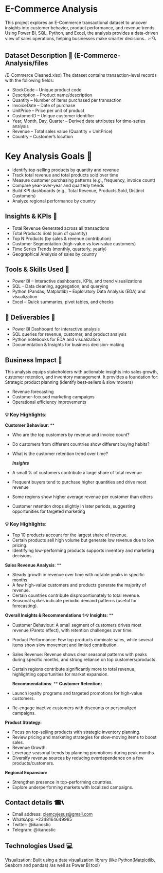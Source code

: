 # E-Commerce Analysis

This project explores an E-Commerce transactional dataset to uncover insights into customer behavior, product performance, and revenue trends. Using Power BI, SQL, Python, and Excel, the analysis provides a data-driven view of sales operations, helping businesses make smarter decisions.. 📈🔍


## Dataset Description 🚀 (E-Commerce-Analysis/files
/E-Commerce Cleaned.xlsx) 
The dataset contains transaction-level records with the following fields:
- StockCode – Unique product code
- Description – Product name/description
- Quantity – Number of items purchased per transaction
- InvoiceDate – Date of purchase
- UnitPrice – Price per unit of product
- CustomerID – Unique customer identifier
- Year, Month, Day, Quarter – Derived date attributes for time-series analysis
- Revenue – Total sales value (Quantity × UnitPrice)
- Country – Customer’s location


# Key Analysis Goals 🚀 
- Identify top-selling products by quantity and revenue
- Track total revenue and total products sold over time
- Measure customer purchasing patterns (e.g., frequency, invoice count)
- Compare year-over-year and quarterly trends
- Build KPI dashboards (e.g., Total Revenue, Products Sold, Distinct Customers)
- Analyze regional performance by country


## Insights & KPIs 🚀 
- Total Revenue Generated across all transactions
- Total Products Sold (sum of quantity)
- Top N Products (by sales & revenue contribution)
- Customer Segmentation (high-value vs low-value customers)
- Time Series Trends (monthly, quarterly, yearly)
- Geographical Analysis of sales by country


## Tools & Skills Used 🚀 
- Power BI – Interactive dashboards, KPIs, and trend visualizations
- SQL – Data cleaning, aggregation, and querying
- Python (Pandas, Matplotlib) – Exploratory Data Analysis (EDA) and visualization
- Excel – Quick summaries, pivot tables, and checks


## 🔷 Deliverables 🚀 
- Power BI Dashboard for interactive analysis
- SQL queries for revenue, customer, and product analysis
- Python notebooks for EDA and visualization
- Documentation & Insights for business decision-making


## Business Impact 🚀 
This analysis equips stakeholders with actionable insights into sales growth, customer retention, and inventory management. It provides a foundation for:
Strategic product planning (identify best-sellers & slow movers)
- Revenue forecasting
- Customer-focused marketing campaigns
- Operational efficiency improvements
  

### 💡 Key Highlights:
**Customer Behaviour**: **
- Who are the top customers by revenue and invoice count?
- Do customers from different countries show different buying habits?
- What is the customer retention trend over time?

  ***Insights***
- A small % of customers contribute a large share of total revenue 
- Frequent buyers tend to purchase higher quantities and drive most revenue
- Some regions show higher average revenue per customer than others
- Customer retention drops slightly in later periods, suggesting opportunities for targeted marketing
  

### 💡 Key Highlights:
- Top 10 products account for the largest share of revenue.
- Certain products sell high volume but generate low revenue due to low pricing.
- Identifying low-performing products supports inventory and marketing decisions.

**Sales Revenue Analysis**: **
- Steady growth in revenue over time with notable peaks in specific months.
- A few high-value customers and products generate the majority of revenue.
- Certain countries contribute disproportionately to total revenue.
- Seasonal spikes indicate periodic demand patterns (useful for forecasting).


**Overall Insights & Recommendations ✨💡**
**Insights**: **
- Customer Behaviour: A small segment of customers drives most revenue (Pareto effect), with retention challenges over time.
-  Product Performance: Few top products dominate sales, while several items show slow movement and limited contribution.
- Sales Revenue: Revenue shows clear seasonal patterns with peaks during specific months, and strong reliance on top customers/products.
- Certain regions contribute significantly more to total revenue, highlighting opportunities for market expansion.


  **Recommendations**: **
****Customer Retention:****
- Launch loyalty programs and targeted promotions for high-value customers.
- Re-engage inactive customers with discounts or personalized campaigns.


****Product Strategy:****
- Focus on top-selling products with strategic inventory planning.
- Review pricing and marketing strategies for slow-moving items to boost sales.
- Revenue Growth:
- Leverage seasonal trends by planning promotions during peak months.
- Diversify revenue sources by reducing overdependence on a few products/customers.


****Regional Expansion:****
- Strengthen presence in top-performing countries.
- Explore underperforming markets with localized campaigns.


## Contact details ☎📞
- Email address: clemcyjesus@gmail.com
- WhatsApp: +2348164649985
- Twitter: @ikanostic
- Telegram: @ikanostic
  
## Technologies Used 💻
Visualization: Built using a data visualization library (like Python(Matplotlib, Seaborn and pandas) /as well as Power BI tool)

